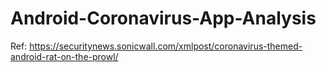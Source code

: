 # Android-Coronavirus-App-Analysis
Ref: https://securitynews.sonicwall.com/xmlpost/coronavirus-themed-android-rat-on-the-prowl/
